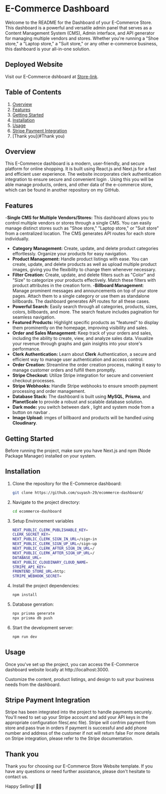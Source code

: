 # E-Commerce Dashboard 

Welcome to the README for the Dashboard of your E-Commerce Store. This dashboard is a powerful and versatile admin panel that serves as a Content Management System (CMS), Admin interface, and API generator for managing multiple vendors and stores. Whether you're running a "Shoe store," a "Laptop store," a "Suit store," or any other e-commerce business, this dashboard is your all-in-one solution.

## Deployed Website
Visit our E-Commerce dshboard at [Store-link](https://ecommerce-dashboard-dun.vercel.app/).

## Table of Contents

1. [Overview](#overview)
2. [Features](#features)
3. [Getting Started](#getting-started)
4. [Installation](#installation)
5. [Usage](#usage)
6. [Stripe Payment Integration](#stripe-payment-integration)
7. [Thank you](#Thank you)
## Overview

This E-Commerce dashboard is a modern, user-friendly, and secure platform for online shopping. It is built using React.js and Next.js for a fast and efficient user experience. The website incorporates clerk authentication integration to ensure secure and convenient login . Using this you will be able manage  products, orders, and other data of the e-commerce store, which can be found in another repository on my GitHub.

## Features

-**Single CMS for Multiple Vendors/Stores:** This dashboard allows you to control multiple vendors or stores through a single CMS. You can easily manage distinct stores 
                                           such as "Shoe store," "Laptop store," or "Suit store" from a centralized location. The CMS generates API routes for each store 
                                            individually.
- **Category Management:** Create, update, and delete product categories effortlessly. Organize your products for easy navigation.
- **Product Management:** Handle product listings with ease. You can create, update, and delete products as well as upload multiple product images, giving you the flexibility to change them whenever necessary.
- **Filter Creation:** Create, update, and delete filters such as "Color" and "Size" to categorize your products effectively. Match these filters with product attributes in the creation form.
-**Billboard Management**: Manage prominent messages and announcements on top of your store pages. Attach them to a single category or use them as standalone billboards. The dashboard generates API routes for all these cases.
- **Powerful Search**: Easily search through all categories, products, sizes, colors, billboards, and more. The search feature includes pagination for seamless navigation.
- **Featured Products:** Highlight specific products as "featured" to display them prominently on the homepage, improving visibility and sales.
- **Order and Sales Management:** Keep track of your orders and sales, including the ability to create, view, and analyze sales data. Visualize your revenue through graphs and gain insights into your store's performance.
- **Clerk Authentication:** Learn about **Clerk** Authentication, a secure and efficient way to manage user authentication and access control.
- **Order Creation:** Streamline the order creation process, making it easy to manage customer orders and fulfill them promptly.
- **Stripe Checkout:** Utilize Stripe integration for secure and convenient checkout processes.
- **Stripe Webhooks:** Handle Stripe webhooks to ensure smooth payment processing and order management.
- **Database Stack:** The dashboard is built using **MySQL**, **Prisma**, and **PlanetScale** to provide a robust and scalable database solution.
- **Dark mode:** you switch between dark , light and system mode from a button on navbar .
- **Image Upload:** imges of billbaord and products will be handled using **Cloudinary**.

## Getting Started

Before running the project, make sure you have Next.js and npm (Node Package Manager) installed on your system.

## Installation

1. Clone the repository for the E-Commerce dashboard:
   ```bash
   git clone https://github.com/suyash-29/ecommerce-dashboard/
   ```
2. Navigate to the project directory:
   ```bash
   cd ecommerce-dashboard
   ```
3. Setup Environement variables
   ```bash
   NEXT_PUBLIC_CLERK_PUBLISHABLE_KEY=
   CLERK_SECRET_KEY=
   NEXT_PUBLIC_CLERK_SIGN_IN_URL=/sign-in
   NEXT_PUBLIC_CLERK_SIGN_UP_URL=/sign-up
   NEXT_PUBLIC_CLERK_AFTER_SIGN_IN_URL=/
   NEXT_PUBLIC_CLERK_AFTER_SIGN_UP_URL=/
   DATABASE_URL=
   NEXT_PUBLIC_CLOUDINARY_CLOUD_NAME=
   STRIPE_API_KEY=
   FRONTEND_STORE_URL=http:
   STRIPE_WEBHOOK_SECRET=
   ```
   
5. Install the project dependencies:
   ```bash
   npm install
   ```

6. Database genration:
   ```bash
   npx prisma generate
   npx prisma db push
   ```
6. Start the development server:
   ```bash
   npm run dev
   ```

## Usage

Once you've set up the project, you can access the E-Commerce dashboard website locally at http://localhost:3000.

Customize the content, product listings, and design to suit your business needs from the dashboard.

## Stripe Payment Integration

Stripe has been integrated into the project to handle payments securely. You'll need to set up your Stripe account and add your API keys in the appropriate configuration files(.enc file). Stripe will confrim payment from store and pass true in orders if payment is successful  and add phone number  and address of the customer if not will return false For more details on Stripe integration, please refer to the Stripe documentation.

## Thank you

Thank you for choosing our E-Commerce Store Website template. If you have any questions or need further assistance, please don't hesitate to contact us.

Happy Selling! 🛒🚀
